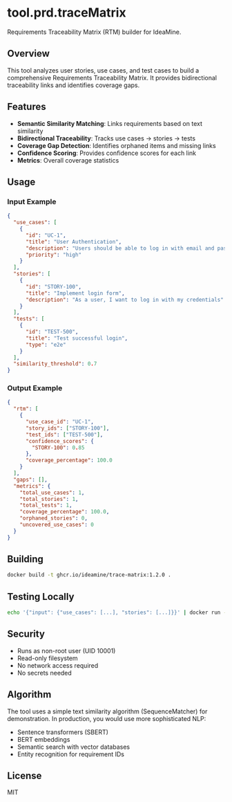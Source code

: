 # tool.prd.traceMatrix

Requirements Traceability Matrix (RTM) builder for IdeaMine.

## Overview

This tool analyzes user stories, use cases, and test cases to build a comprehensive Requirements Traceability Matrix. It provides bidirectional traceability links and identifies coverage gaps.

## Features

- **Semantic Similarity Matching**: Links requirements based on text similarity
- **Bidirectional Traceability**: Tracks use cases → stories → tests
- **Coverage Gap Detection**: Identifies orphaned items and missing links
- **Confidence Scoring**: Provides confidence scores for each link
- **Metrics**: Overall coverage statistics

## Usage

### Input Example

```json
{
  "use_cases": [
    {
      "id": "UC-1",
      "title": "User Authentication",
      "description": "Users should be able to log in with email and password",
      "priority": "high"
    }
  ],
  "stories": [
    {
      "id": "STORY-100",
      "title": "Implement login form",
      "description": "As a user, I want to log in with my credentials"
    }
  ],
  "tests": [
    {
      "id": "TEST-500",
      "title": "Test successful login",
      "type": "e2e"
    }
  ],
  "similarity_threshold": 0.7
}
```

### Output Example

```json
{
  "rtm": [
    {
      "use_case_id": "UC-1",
      "story_ids": ["STORY-100"],
      "test_ids": ["TEST-500"],
      "confidence_scores": {
        "STORY-100": 0.85
      },
      "coverage_percentage": 100.0
    }
  ],
  "gaps": [],
  "metrics": {
    "total_use_cases": 1,
    "total_stories": 1,
    "total_tests": 1,
    "coverage_percentage": 100.0,
    "orphaned_stories": 0,
    "uncovered_use_cases": 0
  }
}
```

## Building

```bash
docker build -t ghcr.io/ideamine/trace-matrix:1.2.0 .
```

## Testing Locally

```bash
echo '{"input": {"use_cases": [...], "stories": [...]}}' | docker run -i ghcr.io/ideamine/trace-matrix:1.2.0
```

## Security

- Runs as non-root user (UID 10001)
- Read-only filesystem
- No network access required
- No secrets needed

## Algorithm

The tool uses a simple text similarity algorithm (SequenceMatcher) for demonstration. In production, you would use more sophisticated NLP:

- Sentence transformers (SBERT)
- BERT embeddings
- Semantic search with vector databases
- Entity recognition for requirement IDs

## License

MIT
